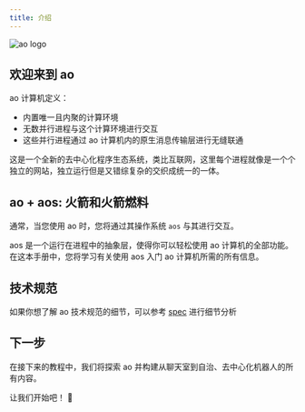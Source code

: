 ```yaml
---
title: 介绍
---
```


![ao logo](/ao-logo-grey.svg)

## 欢迎来到 ao

ao 计算机定义：

* 内置唯一且内聚的计算环境
* 无数并行进程与这个计算环境进行交互
* 这些并行进程通过 ao 计算机内的原生消息传输层进行无缝联通

这是一个全新的去中心化程序生态系统，类比互联网，这里每个进程就像是一个个独立的网站，独立运行但是又错综复杂的交织成统一的一体。

## ao + aos: 火箭和火箭燃料

通常，当您使用 ao 时，您将通过其操作系统 `aos` 与其进行交互。

aos 是一个运行在进程中的抽象层，使得你可以轻松使用 ao 计算机的全部功能。 在这本手册中，您将学习有关使用 aos 入门 ao 计算机所需的所有信息。

## 技术规范

如果你想了解 ao 技术规范的细节，可以参考 [spec](https://ao.g8way.io/#/spec) 进行细节分析

## 下一步

在接下来的教程中，我们将探索 ao 并构建从聊天室到自治、去中心化机器人的所有内容。

让我们开始吧！ 🚀
